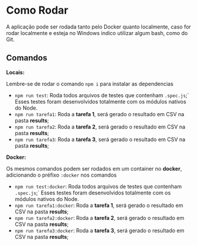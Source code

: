 # Como Rodar

A aplicação pode ser rodada tanto pelo Docker quanto localmente, caso for rodar localmente e esteja no Windows indico utilizar algum bash, como do Git.

## Comandos
**Locais:**

Lembre-se de rodar o comando `npm i` para instalar as dependencias
- `npm run test`: Roda todos arquivos de testes que contenham `.spec.js`;`
    Esses testes foram desenvolvidos totalmente com os módulos nativos do Node.
- `npm run tarefa1`: Roda a **tarefa 1**, será gerado o resultado em CSV na pasta **results**;
- `npm run tarefa2`: Roda a **tarefa 2**, será gerado o resultado em CSV na pasta **results**;
- `npm run tarefa3`: Roda a **tarefa 3**, será gerado o resultado em CSV na pasta **results**;

**Docker:**

Os mesmos comandos podem ser rodados em um container no **docker**, adicionando o préfixo `:docker` nos comandos
- `npm run test:docker`: Roda todos arquivos de testes que contenham `.spec.js`;`
    Esses testes foram desenvolvidos totalmente com os módulos nativos do Node.
- `npm run tarefa1:docker`: Roda a **tarefa 1**, será gerado o resultado em CSV na pasta **results**;
- `npm run tarefa2:docker`: Roda a **tarefa 2**, será gerado o resultado em CSV na pasta **results**;
- `npm run tarefa3:docker`: Roda a **tarefa 3**, será gerado o resultado em CSV na pasta **results**;
